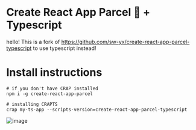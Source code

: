 # Create React App Parcel 💩 + Typescript

hello! This is a fork of <https://github.com/sw-yx/create-react-app-parcel-typescript> to use typescript instead!

# Install instructions

```
# if you don't have CRAP installed
npm i -g create-react-app-parcel

# installing CRAPTS
crap my-ts-app --scripts-version=create-react-app-parcel-typescript
```

![image](https://user-images.githubusercontent.com/35976578/40879229-f31614cc-666a-11e8-9432-64f46cc13e3f.png)
